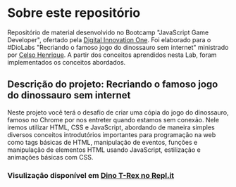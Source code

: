 # Sobre este repositório

Repositório de material desenvolvido no Bootcamp "JavaScript Game Developer", ofertado pela [Digital Innovation One](https://web.digitalinnovation.one/). 
Foi elaborado para o #DioLabs "Recriando o famoso jogo do dinossauro sem internet" ministrado por [Celso Henrique](https://github.com/celso-henrique). 
A partir dos conceitos aprendidos nesta Lab, foram implementados os conceitos abordados.
 
## Descrição do projeto: Recriando o famoso jogo do dinossauro sem internet

Neste projeto você terá o desafio de criar uma cópia do jogo do dinossauro, famoso no Chrome por nos entreter quando estamos sem conexão. Nele iremos utilizar HTML, CSS e JavaScript, abordando de maneira simples diversos conceitos introdutórios importantes para programação na web como tags básicas de HTML, manipulação de eventos, funções e manipulação de elementos HTML usando JavaScript, estilização e animações básicas com CSS.

### Visulização disponível em [Dino T-Rex no Repl.it](https://dinot-rexlawniet.lauanyreis1.repl.co/)
